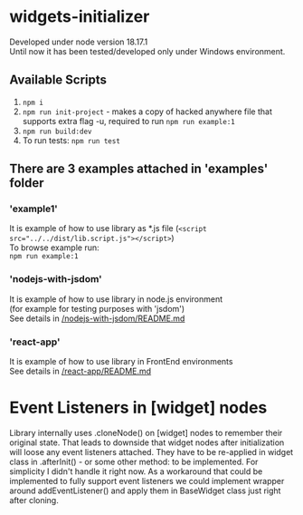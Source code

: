 # widgets-initializer

Developed under node version 18.17.1\
Until now it has been tested/developed only under Windows environment.

## Available Scripts

1. `npm i`
2. `npm run init-project` - makes a copy of hacked anywhere file that supports extra flag -u, required to run `npm run example:1`
3. `npm run build:dev`
4. To run tests: `npm run test`

## There are 3 examples attached in 'examples' folder

### 'example1'

It is example of how to use library as *.js file (`<script src="../../dist/lib.script.js"></script>`)\
To browse example run:\
`npm run example:1`

### 'nodejs-with-jsdom'

It is example of how to use library in node.js environment\
(for example for testing purposes with 'jsdom')\
See details in [/nodejs-with-jsdom/README.md](https://github.com/kbalcerek/widgets-initializer/tree/main/examples/nodejs-with-jsdom/README.md)

### 'react-app'

It is example of how to use library in FrontEnd environments\
See details in [/react-app/README.md](https://github.com/kbalcerek/widgets-initializer/tree/main/examples/react-app/README.md)

##

# Event Listeners in [widget] nodes

Library internally uses .cloneNode() on [widget] nodes to remember their original state. That leads to downside that widget nodes after initialization will loose any event listeners attached. They have to be re-applied in widget class in .afterInit() - or some other method: to be implemented.
For simplicity I didn't handle it right now. As a workaround that could be implemented to fully support event listeners we could implement wrapper around addEventListener() and apply them in BaseWidget class just right after cloning.